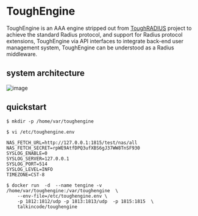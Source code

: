 # ToughEngine 

ToughEngine is an AAA engine stripped out from [ToughRADIUS](https://github.com/talkincode/ToughRADIUS "ToughRADIUS") project  to achieve the standard Radius protocol, and support for Radius protocol extensions, ToughEngine via API interfaces to integrate back-end user management system, ToughEngine can be understood as a Radius middleware.

## system architecture

![image](https://cloud.githubusercontent.com/assets/377938/10863076/cb321bec-7ffc-11e5-9153-1971745efe4d.png)


## quickstart

    $ mkdir -p /home/var/toughengine
    
    $ vi /etc/toughengine.env
    
    NAS_FETCH_URL=http://127.0.0.1:1815/test/nas/all
    NAS_FETCH_SECRET=rpWE9AtfDPQ3ufXBS6gJ37WW8TnSF930
    SYSLOG_ENABLE=0
    SYSLOG_SERVER=127.0.0.1
    SYSLOG_PORT=514
    SYSLOG_LEVEL=INFO
    TIMEZONE=CST-8

    $ docker run  -d  --name tengine -v /home/var/toughengine:/var/toughengine  \
        --env-file=/etc/toughengine.env \
        -p 1812:1812/udp -p 1813:1813/udp  -p 1815:1815  \
        talkincode/toughengine